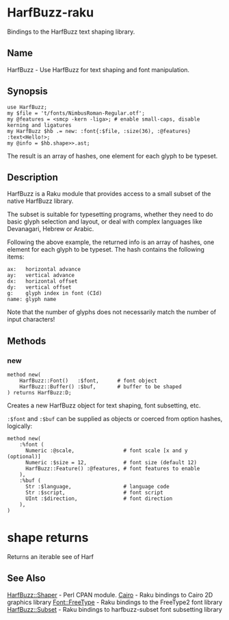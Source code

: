 HarfBuzz-raku
=============

Bindings to the HarfBuzz text shaping library.

Name
----

HarfBuzz - Use HarfBuzz for text shaping and font manipulation.

Synopsis
--------

```
use HarfBuzz;
my $file = 't/fonts/NimbusRoman-Regular.otf';
my @features = <smcp -kern -liga>; # enable small-caps, disable kerning and ligatures
my HarfBuzz $hb .= new: :font{:$file, :size(36), :@features} :text<Hello!>;
my @info = $hb.shape>>.ast;
```

The result is an array of hashes, one element for each glyph to be typeset.

Description
----------

HarfBuzz is a Raku module that provides access to a small subset of the native HarfBuzz library. 

The subset is suitable for typesetting programs, whether they need to do basic glyph selection and layout, or deal with complex languages like Devanagari, Hebrew or Arabic.

Following the above example, the returned info is an array of hashes, one element for each glyph to be typeset. The hash contains the following items:

```
ax:   horizontal advance
ay:   vertical advance
dx:   horizontal offset
dy:   vertical offset
g:    glyph index in font (CId)
name: glyph name
```

Note that the number of glyphs does not necessarily match the number of input characters!


Methods
-------

### new
```
method new(
    HarfBuzz::Font()   :$font,      # font object
    HarfBuzz::Buffer() :$buf,       # buffer to be shaped
) returns HarfBuzz:D;
```
Creates a new HarfBuzz object for text shaping, font subsetting, etc.

`:$font` and `:$buf` can be supplied as objects or coerced from option hashes, logically:
```
method new(
    :%font (
      Numeric :@scale,                # font scale [x and y (optional)]
      Numeric :$size = 12,            # font size (default 12)
      HarfBuzz::Feature() :@features, # font features to enable
    ),
    :%buf (
      Str :$language,                 # language code
      Str :$script,                   # font script
      UInt :$direction,               # font direction
    ),
)
```

shape returns
====
Returns an iterable see of Harf


See Also
--------

[HarfBuzz::Shaper](https://metacpan.org/pod/HarfBuzz::Shaper) - Perl CPAN module.
[Cairo](https://github.com/timo/cairo-p6) - Raku bindings to Cairo 2D graphics library
[Font::FreeType](https://pdf-raku.github.io/Font-FreeType-raku/) - Raku bindings to the FreeType2 font library
[HarfBuzz::Subset](https://pdf-raku.github.io/HarfBuzz-Subset-raku/) - Raku bindings to harfbuzz-subset font subsetting library